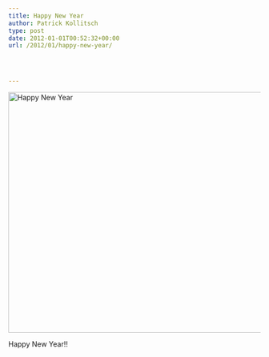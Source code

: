 ```yaml
---
title: Happy New Year
author: Patrick Kollitsch
type: post
date: 2012-01-01T00:52:32+00:00
url: /2012/01/happy-new-year/




---
```

<div class="media image">
  <a href="http://www.flickr.com/photos/schreibblogade/6612671125/" title="Happy New Year by Patrick Kollitsch, on Flickr"><img src="//farm8.staticflickr.com/7145/6612671125_3e88a95c84_z.jpg" width="640" height="480" alt="Happy New Year" /></a></p> 
  
  <p>
    Happy New Year!!
  </p>
</div>